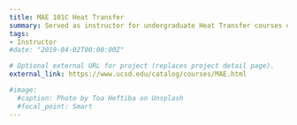 ```yaml
---
title: MAE 101C Heat Transfer
summary: Served as instructor for undergraduate Heat Transfer courses during Spring 2018 and Spring 2019. Also served as teaching assistant during Fall 2014 and Fall 2015.
tags:
- Instructor
#date: "2019-04-02T00:00:00Z"

# Optional external URL for project (replaces project detail page).
external_link: https://www.ucsd.edu/catalog/courses/MAE.html

#image:
  #caption: Photo by Toa Heftiba on Unsplash
  #focal_point: Smart
---
```

